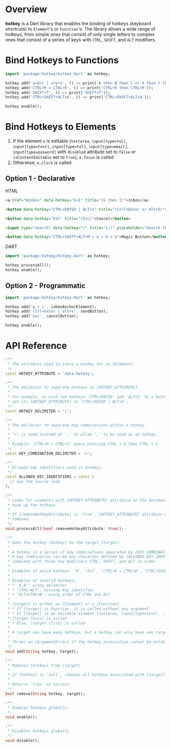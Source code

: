 # Overview
**hotkey** is a Dart library that enables the binding of hotkeys
(keyboard shortcuts) to `Element`'s or `Function`'s. The library allows a wide
range of hotkeys, from simple ones that consist of only single letters to
complex ones that consist of a series of keys with `CTRL`, `SHIFT`, and `ALT`
modifiers.
# Bind Hotkeys to Functions
```` dart
import 'package:hotkey/hotkey.dart' as hotkey;

hotkey.add('a>b>c | x>y>z', () => print('A then B then C or X then Y then Z'));
hotkey.add('CTRL+R > CTRL+R', () => print('CTRL+R then CTRL+R'));
hotkey.add('SHIFT+T', () => print('SHIFT+T'));
hotkey.add('CTRL+SHIFT+ALT+A', () => print('CTRL+SHIFT+ALT+A'));

hotkey.enable();
````
# Bind Hotkeys to Elements

1. If the element `e` is editable (`textarea`, `input[type=tel]`, `input[type=text]`,
   `input[type=tel]`, `input[type=email]`, `input[type=pasword]` with `disabled`
   attribute set to `false` or `isContentEditable` set to `true`), `e.focus` is
   called
2. Otherwise, `e.click` is called

## Option 1 - Declarative

HTML
```` html    
<a href="#inbox" data-hotkey="G>I" title="(G then I)">Inbox</a>

<button data-hotkey="CTRL+ENTER | ALT+S" title="(Ctrl+Enter or Alt+S)">Send</button>

<button data-hotkey="ESC" title="(Esc)">Cancel</button>

<input type="search" data-hotkey="/" title="(/)" placeholder="Search the store" />

<button data-hotkey="CTRL+SHIFT+ALT+M > G > G > G">Magic Button</button>
````

DART
```` dart
import 'package:hotkey/hotkey.dart' as hotkey;

hotkey.processAll();
hotkey.enable();
````

## Option 2 - Programmatic
```` dart
import 'package:hotkey/hotkey.dart' as hotkey;

hotkey.add('g > i', inboxAnchorElement);
hotkey.add('ctrl+enter | alt+s', sendButton);
hotkey.add('esc', cancelButton);

hotkey.enable();
````
# API Reference
```` dart
/**
 * The attribute used to store a hotkey for an [Element].
 */
const HOTKEY_ATTRIBUTE = 'data-hotkey';

/**
 * The delimiter to separate hotkeys in [HOTKEY_ATTRIBUTE].
 *
 * For example, to bind two hotkeys 'CTRL+ENTER' and 'ALT+S' to a button,
 * set its [HOTKEY_ATTRIBUTE] to 'CTRL+ENTER | ALT+S'.
 */
const HOTKEY_DELIMITER = '|';

/**
 * The delimiter to separate key combinations within a hotkey.
 *
 * '>' is used instead of ',' to allow ',' to be used as an hotkey.
 *
 * Example: 'CTRL+M > CTRL+I' means pressing CTRL + G then CTRL + I.
 */
const KEY_COMBINATION_DELIMITER = '>';

/**
 * Allowed key identifiers used in hotkeys.
 */
const ALLOWED_KEY_IDENTIFIERS = const {
  // See the source code.
};

/**
 * Looks for elements with [HOTKEY_ATTRIBUTE] attribute in the document and
 * hook up the hotkeys.
 *
 * If [removeHotkeyAttribute] is `true`, [HOTKEY_ATTRIBUTE] attribute will be
 * removed.
 */
void processAll({bool removeHotkeyAttribute: true});

/**
 * Adds the hotkey [hotkey] to the target [target].
 *
 * A hotkey is a series of key combinations separated by [KEY_COMBINATION_DELIMITER].
 * A key combination can be any character defined by [ALLOWED_KEY_IDENTIFIERS]
 * combined with three key modifiers CTRL, SHIFT, and ALT in order.
 *
 * Examples of valid hotkeys: 'A', 'G>I', 'CTRL+K > CTRL+D', 'CTRL+SHIFT+ALT+A'.
 *
 * Examples of invalid hotkeys:
 * * 'A,B': wrong delimiter
 * * 'CTRL+ALT': missing key identifier
 * * 'ALT+CTRL+B': wrong order of CTRL and ALT
 *
 * [target] is either an [Element] or a [Function].
 * * If [target] is Function, it is called without any argument
 * * If [target] is an editable element (textarea, input[type=text], ...),
 * [target.focus] is called
 * * Else, [target.click] is called
 *
 * A target can have many hotkeys, but a hotkey can only have one target.
 *
 * Throws an [ArgumentError] if the hotkey association cannot be established.
 */
void add(String hotkey, target);

/**
 * Removes [hotkey] from [target].
 *
 * If [hotkey] is `null`, removes all hotkeys associated with [target].
 *
 * Returns `true` on success.
 */
bool remove(String hotkey, target);

/**
 * Enables hotkeys globally.
 */
void enable();

/**
 * Disables hotkeys globally.
 */
void disable();

````
